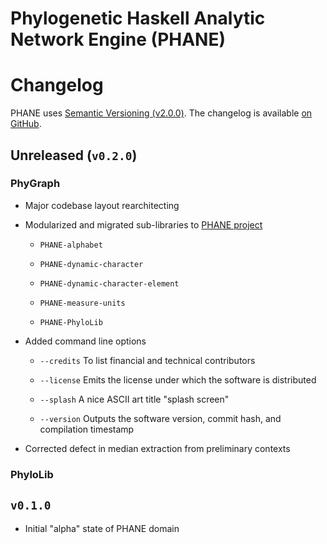 Phylogenetic Haskell Analytic Network Engine (PHANE)
====================================================

# Changelog

PHANE uses [Semantic Versioning (v2.0.0)][1].
The changelog is available [on GitHub][2].


## Unreleased (`v0.2.0`)

### PhyGraph

  * Major codebase layout rearchitecting

  * Modularized and migrated sub-libraries to [PHANE project][GitHub-PHANE]

    - `PHANE-alphabet`

    - `PHANE-dynamic-character`

    - `PHANE-dynamic-character-element`

    - `PHANE-measure-units`

    - `PHANE-PhyloLib`

  * Added command line options

    - `--credits` To list financial and technical contributors

    - `--license` Emits the license under which the software is distributed

    - `--splash` A nice ASCII art title "splash screen"

    - `--version` Outputs the software version, commit hash, and compilation timestamp

  * Corrected defect in median extraction from preliminary contexts


### PhyloLib


## `v0.1.0`

  * Initial "alpha" state of PHANE domain


[1]: https://semver.org/spec/v2.0.0.html
[2]: https://github.com/wardwheeler/PhyGraph/blob/main/doc/Changelog.md
[GitHub-PHANE]: https://github.com/AMNH/PHANE#readme
